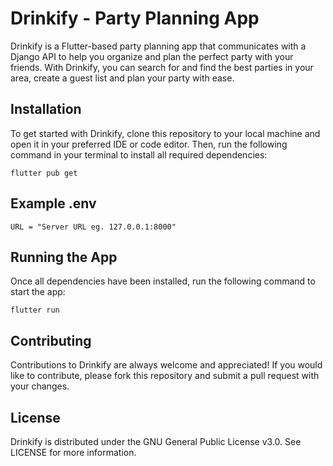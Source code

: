 
# Drinkify - Party Planning App
Drinkify is a Flutter-based party planning app that communicates with a Django API to help you organize and plan the perfect party with your friends. With Drinkify, you can search for and find the best parties in your area, create a guest list and plan your party with ease.

## Installation

To get started with Drinkify, clone this repository to your local machine and open it in your preferred IDE or code editor. Then, run the following command in your terminal to install all required dependencies:
```
flutter pub get
```

## Example .env
```
URL = "Server URL eg. 127.0.0.1:8000"
```

## Running the App

Once all dependencies have been installed, run the following command to start the app:

```
flutter run
```

## Contributing

Contributions to Drinkify are always welcome and appreciated! If you would like to contribute, please fork this repository and submit a pull request with your changes. 

## License

Drinkify is distributed under the GNU General Public License v3.0. See LICENSE for more information.

